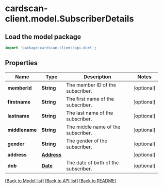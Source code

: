 # cardscan-client.model.SubscriberDetails

## Load the model package
```dart
import 'package:cardscan-client/api.dart';
```

## Properties
Name | Type | Description | Notes
------------ | ------------- | ------------- | -------------
**memberId** | **String** | The member ID of the subscriber. | [optional] 
**firstname** | **String** | The first name of the subscriber. | [optional] 
**lastname** | **String** | The last name of the subscriber. | [optional] 
**middlename** | **String** | The middle name of the subscriber. | [optional] 
**gender** | **String** | The gender of the subscriber. | [optional] 
**address** | [**Address**](Address.md) |  | [optional] 
**dob** | [**Date**](Date.md) | The date of birth of the subscriber. | [optional] 

[[Back to Model list]](../README.md#documentation-for-models) [[Back to API list]](../README.md#documentation-for-api-endpoints) [[Back to README]](../README.md)


